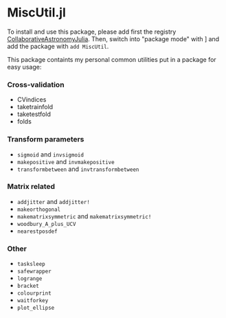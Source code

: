 # MiscUtil.jl

To install and use this package, please add first the registry [CollaborativeAstronomyJulia](https://github.com/ngiann/CollaborativeAstronomyJulia).
Then, switch into "package mode" with ] and add the package with `add MiscUtil`.

This package containts my personal common utilities put in a package for easy usage:

### Cross-validation
- CVindices
- taketrainfold
- taketestfold
- folds

### Transform parameters
- `sigmoid` and `invsigmoid`
- `makepositive` and `invmakepositive`
- `transformbetween` and `invtransformbetween`

### Matrix related
- `addjitter` and `addjitter!`
- `makeorthogonal`
- `makematrixsymmetric` and `makematrixsymmetric!`
- `woodbury_A_plus_UCV`
- `nearestposdef`

### Other
- `tasksleep`
- `safewrapper`
- `logrange`
- `bracket`
- `colourprint`
- `waitforkey`
- `plot_ellipse`
